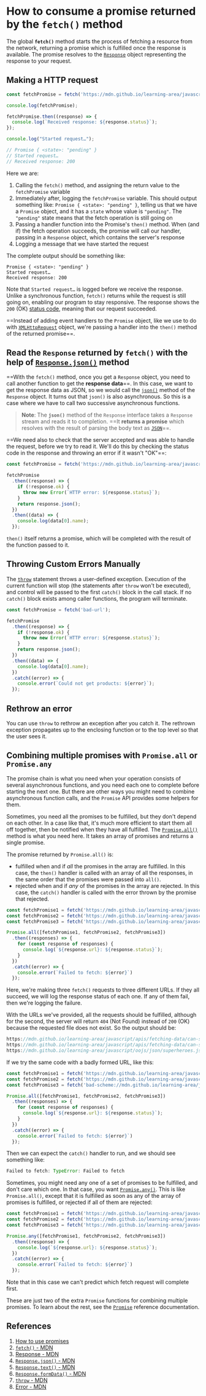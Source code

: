 # How to consume a promise returned by the `fetch()` method

The global **`fetch()`** method starts the process of fetching a resource from the network, returning a promise which is fulfilled once the response is available. The promise resolves to the [`Response`](https://developer.mozilla.org/en-US/docs/Web/API/Response) object representing the response to your request.

## Making a HTTP request

```js
const fetchPromise = fetch('https://mdn.github.io/learning-area/javascript/apis/fetching-data/can-store/products.json');

console.log(fetchPromise);

fetchPromise.then((response) => {
  console.log(`Received response: ${response.status}`);
});

console.log("Started request…");

// Promise { <state>: "pending" }
// Started request…
// Received response: 200
```

Here we are:

1. Calling the `fetch()` method, and assigning the return value to the `fetchPromise` variable
2. Immediately after, logging the `fetchPromise` variable. This should output something like: `Promise { <state>: "pending" }`, telling us that we have a `Promise` object, and it has a `state` whose value is `"pending"`. The `"pending"` state means that the fetch operation is still going on
3. Passing a handler function into the Promise's `then()` method. When (and if) the fetch operation succeeds, the promise will call our handler, passing in a `Response` object, which contains the server's response
4. Logging a message that we have started the request

The complete output should be something like:

```
Promise { <state>: "pending" }
Started request…
Received response: 200
```

Note that `Started request…` is logged before we receive the response. Unlike a synchronous function, `fetch()` returns while the request is still going on, enabling our program to stay responsive. The response shows the `200` (OK) [status code](https://developer.mozilla.org/en-US/docs/Web/HTTP/Status), meaning that our request succeeded.

==Instead of adding event handlers to the `Promise` object, like we use to do with [`XMLHttpRequest`](https://developer.mozilla.org/en-US/docs/Web/API/XMLHttpRequest) object, we're passing a handler into the `then()` method of the returned promise==.

## Read the `Response` returned by `fetch()` with the help of [`Response.json()`](https://developer.mozilla.org/en-US/docs/Web/API/Response/json) method

==With the `fetch()` method, once you get a `Response` object, you need to call another function to get the **response data**==. In this case, we want to get the response data as JSON, so we would call the [`json()`](https://developer.mozilla.org/en-US/docs/Web/API/Response/json) method of the `Response` object. It turns out that `json()` is also asynchronous. So this is a case where we have to call two successive asynchronous functions.

> **Note**: The **`json()`** method of the `Response` interface takes a `Response` stream and reads it to completion. ==It **returns a promise** which resolves with the result of parsing the body text as [`JSON`](https://developer.mozilla.org/en-US/docs/Web/JavaScript/Reference/Global_Objects/JSON)==.

==We need also to check that the server accepted and was able to handle the request, before we try to read it. We'll do this by checking the status code in the response and throwing an error if it wasn't "OK"==:

```js
const fetchPromise = fetch('https://mdn.github.io/learning-area/javascript/apis/fetching-data/can-store/products.json');

fetchPromise
  .then((response) => {
    if (!response.ok) {
      throw new Error(`HTTP error: ${response.status}`);
    }
    return response.json();
  })
  .then((data) => {
    console.log(data[0].name);
  });
```

`then()` itself returns a promise, which will be completed with the result of the function passed to it.

## Throwing Custom Errors Manually

The [`throw`](https://developer.mozilla.org/en-US/docs/Web/JavaScript/Reference/Statements/throw) statement throws a user-defined exception. Execution of the current function will stop (the statements after `throw` won't be executed), and control will be passed to the first `catch()` block in the call stack. If no `catch()` block exists among caller functions, the program will terminate.

```js
const fetchPromise = fetch('bad-url');

fetchPromise
  .then((response) => {
    if (!response.ok) {
      throw new Error(`HTTP error: ${response.status}`);
    }
    return response.json();
  })
  .then((data) => {
    console.log(data[0].name);
  })
  .catch((error) => {
    console.error(`Could not get products: ${error}`);
  });
```

## Rethrow an error

You can use `throw` to rethrow an exception after you catch it. The rethrown exception propagates up to the enclosing function or to the top level so that the user sees it.

## Combining multiple promises with `Promise.all` or `Promise.any`

The promise chain is what you need when your operation consists of several asynchronous functions, and you need each one to complete before starting the next one. But there are other ways you might need to combine asynchronous function calls, and the `Promise` API provides some helpers for them.

Sometimes, you need all the promises to be fulfilled, but they don't depend on each other. In a case like that, it's much more efficient to start them all off together, then be notified when they have all fulfilled. The [`Promise.all()`](https://developer.mozilla.org/en-US/docs/Web/JavaScript/Reference/Global_Objects/Promise/all) method is what you need here. It takes an array of promises and returns a single promise.

The promise returned by `Promise.all()` is:

- fulfilled when and if *all* the promises in the array are fulfilled. In this case, the `then()` handler is called with an array of all the responses, in the same order that the promises were passed into `all()`.
- rejected when and if *any* of the promises in the array are rejected. In this case, the `catch()` handler is called with the error thrown by the promise that rejected.

```js
const fetchPromise1 = fetch('https://mdn.github.io/learning-area/javascript/apis/fetching-data/can-store/products.json');
const fetchPromise2 = fetch('https://mdn.github.io/learning-area/javascript/apis/fetching-data/can-store/not-found');
const fetchPromise3 = fetch('https://mdn.github.io/learning-area/javascript/oojs/json/superheroes.json');

Promise.all([fetchPromise1, fetchPromise2, fetchPromise3])
  .then((responses) => {
    for (const response of responses) {
      console.log(`${response.url}: ${response.status}`);
    }
  })
  .catch((error) => {
    console.error(`Failed to fetch: ${error}`)
  });
```

Here, we're making three `fetch()` requests to three different URLs. If they all succeed, we will log the response status of each one. If any of them fail, then we're logging the failure.

With the URLs we've provided, all the requests should be fulfilled, although for the second, the server will return `404` (Not Found) instead of `200` (OK) because the requested file does not exist. So the output should be:

```js
https://mdn.github.io/learning-area/javascript/apis/fetching-data/can-store/products.json: 200
https://mdn.github.io/learning-area/javascript/apis/fetching-data/can-store/not-found: 404
https://mdn.github.io/learning-area/javascript/oojs/json/superheroes.json: 200
```

If we try the same code with a badly formed URL, like this:

```js
const fetchPromise1 = fetch('https://mdn.github.io/learning-area/javascript/apis/fetching-data/can-store/products.json');
const fetchPromise2 = fetch('https://mdn.github.io/learning-area/javascript/apis/fetching-data/can-store/not-found');
const fetchPromise3 = fetch('bad-scheme://mdn.github.io/learning-area/javascript/oojs/json/superheroes.json');

Promise.all([fetchPromise1, fetchPromise2, fetchPromise3])
  .then((responses) => {
    for (const response of responses) {
      console.log(`${response.url}: ${response.status}`);
    }
  })
  .catch((error) => {
    console.error(`Failed to fetch: ${error}`)
  });
```

Then we can expect the `catch()` handler to run, and we should see something like:

```js
Failed to fetch: TypeError: Failed to fetch
```

Sometimes, you might need any one of a set of promises to be fulfilled, and don't care which one. In that case, you want [`Promise.any()`](https://developer.mozilla.org/en-US/docs/Web/JavaScript/Reference/Global_Objects/Promise/any). This is like `Promise.all()`, except that it is fulfilled as soon as any of the array of promises is fulfilled, or rejected if all of them are rejected:

```js
const fetchPromise1 = fetch('https://mdn.github.io/learning-area/javascript/apis/fetching-data/can-store/products.json');
const fetchPromise2 = fetch('https://mdn.github.io/learning-area/javascript/apis/fetching-data/can-store/not-found');
const fetchPromise3 = fetch('https://mdn.github.io/learning-area/javascript/oojs/json/superheroes.json');

Promise.any([fetchPromise1, fetchPromise2, fetchPromise3])
  .then((response) => {
    console.log(`${response.url}: ${response.status}`);
  })
  .catch((error) => {
    console.error(`Failed to fetch: ${error}`)
  });
```

Note that in this case we can't predict which fetch request will complete first.

These are just two of the extra `Promise` functions for combining multiple promises. To learn about the rest, see the [`Promise`](https://developer.mozilla.org/en-US/docs/Web/JavaScript/Reference/Global_Objects/Promise) reference documentation.

## References

1. [How to use promises](https://developer.mozilla.org/en-US/docs/Learn/JavaScript/Asynchronous/Promises)
2. [`fetch()` - MDN](https://developer.mozilla.org/en-US/docs/Web/API/fetch)
3. [Response - MDN](https://developer.mozilla.org/en-US/docs/Web/API/Response)
4. [`Response.json()` - MDN](https://developer.mozilla.org/en-US/docs/Web/API/Response/json)
5. [`Response.text()` - MDN](https://developer.mozilla.org/en-US/docs/Web/API/Response/text)
6. [`Response.formData()` - MDN](https://developer.mozilla.org/en-US/docs/Web/API/Response/formData)
7. [`throw` - MDN](https://developer.mozilla.org/en-US/docs/Web/JavaScript/Reference/Statements/throw)
8. [Error - MDN](https://developer.mozilla.org/en-US/docs/Web/JavaScript/Reference/Global_Objects/Error)